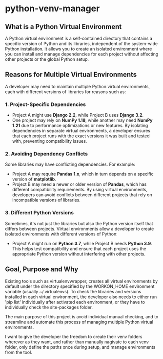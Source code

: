 # python-venv-manager

## What is a Python Virtual Environment
A Python virtual environment is a self-contained directory that contains a specific version of Python and its libraries, independent of the system-wide Python installation. 
It allows you to create an isolated environment where you can install and manage dependencies for each project without affecting other projects or the global Python setup.

## Reasons for Multiple Virtual Environments
A developer may need to maintain multiple Python virtual environments, each with different versions of libraries for reasons such as:

### 1. **Project-Specific Dependencies**
- Project A might use **Django 2.2**, while Project B uses **Django 3.2**.
- One project may rely on **NumPy 1.18**, while another may need **NumPy 1.21** due to performance optimizations or new features.
By isolating dependencies in separate virtual environments, a developer ensures that each project runs with the exact versions it was built and tested with, preventing compatibility issues.

### 2. **Avoiding Dependency Conflicts**
Some libraries may have conflicting dependencies. For example:
- Project A may require **Pandas 1.x**, which in turn depends on a specific version of **matplotlib**.
- Project B may need a newer or older version of **Pandas**, which has different compatibility requirements.
By using virtual environments, developers can avoid conflicts between different projects that rely on incompatible versions of libraries.

### **3. Different Python Versions**
Sometimes, it's not just the libraries but also the Python version itself that differs between projects. Virtual environments allow a developer to create isolated environments with different versions of Python:
- Project A might run on **Python 3.7**, while Project B needs **Python 3.9**.
This helps test compatibility and ensure that each project uses the appropriate Python version without interfering with other projects.

## Goal, Purpose and Why
Existing tools such as virtualenvwrapper, creates all virtual environments by default under the directory specified by the WORKON_HOME environment variable (usually ~/.virtualenvs).
To check the libraries and versions installed in each virtual environment, the developer also needs to either run 'pip list' individually after activated each environment, or
they have to individually check the site-packages folder.

The main purpose of this project is avoid individual manual checking, and to streamline and automate this process of managing multiple Python virtual environments.

I want to give the developer the freedom to create their venv folders wherever as they want, and rather than manually nagivate to each venv folder, 
only define the paths once during setup, and manage environments from the tool.
